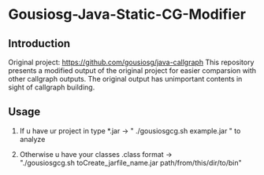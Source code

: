# Gousiosg-Java-Static-CG-Modifier
## Introduction
Original project: https://github.com/gousiosg/java-callgraph
This repository presents a modified output of the original project for easier comparsion with other callgraph outputs. The original output has unimportant contents in sight of callgraph building.

## Usage

1.  If u have ur project in type *.jar -> " ./gousiosgcg.sh example.jar " to analyze
                                                                                
2.  Otherwise u have your classes .class format ->                                  
	  "./gousiosgcg.sh toCreate_jarfile_name.jar  path/from/this/dir/to/bin"   
	  





	  
